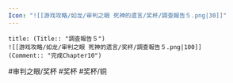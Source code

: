 ```yaml
---
Icon: "![[游戏攻略/如龙/审判之眼 死神的遗言/奖杯/調查報告５.png|30]]"
---
```

```ad-common-bronze-trophy
title: (Title:: "調查報告５")
![[游戏攻略/如龙/审判之眼 死神的遗言/奖杯/調查報告５.png|100]]
(Comment:: "完成Chapter10")
```

#审判之眼/奖杯 #奖杯 #奖杯/铜
